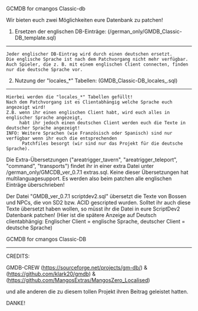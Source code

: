 GCMDB for cmangos Classic-db


Wir bieten euch zwei Möglichkeiten eure Datenbank zu patchen!

1. Ersetzen der englischen DB-Einträge: (/german_only/GMDB_Classic-DB_template.sql)
---------------------------------------
	Jeder englischer DB-Eintrag wird durch einen deutschen ersetzt.
	Die englische Sprache ist nach dem Patchvorgang nicht mehr verfügbar.
	Auch Spieler, die z. B. mit einem englischen Client connecten, finden nur die deutsche Sprache vor.
	

2. Nutzung der "locales_*" Tabellen: (GMDB_Classic-DB_locales_.sql)
------------------------------------------
	Hierbei werden die "locales_*" Tabellen gefüllt!
	Nach dem Patchvorgang ist es Clientabhängig welche Sprache euch angezeigt wird!
	Z.B. wenn ihr einen englischen Client habt, wird euch alles in englischer Sprache angezeigt, 
	     habt ihr jedoch einen deutschen Client werden euch die Texte in deutscher Sprache angezeigt!
	INFO: Weitere Sprachen (wie Französisch oder Spanisch) sind nur verfügbar wenn ihr euch die entsprechenden 
	      Patchfiles besorgt (wir sind nur das Projekt für die deutsche Sprache).



Die Extra-Übersetzungen ("areatrigger_tavern", "areatrigger_teleport", "command", "transports") findet ihr in einer 
extra Datei unter /german_only/GMCDB_ver_0.7.1 extras.sql. Keine dieser Übersetzungen hat multilanguagesupport. 
Es werden also beim patchen alle englischen Einträge überschrieben!

Der Datei "GMDB_ver_0.7.1 scriptdev2.sql" übersetzt die Texte von Bossen und NPCs, die von SD2 bzw. ACID gescripted wurden.
Solltet ihr auch diese Texte übersetzt haben wollen, so müsst ihr die Datei in eure ScriptDev2 Datenbank patchen!
(Hier ist die spätere Anzeige auf Deutsch clientabhängig: 
Englischer Client = englische Sprache, deutscher Client = deutsche Sprache)

GCMDB for cmangos Classic-DB

----

CREDITS:

GMDB-CREW (https://sourceforge.net/projects/gm-db/) & (https://github.com/klark20/gmdb) & (https://github.com/MangosExtras/MangosZero_Localised)

und alle anderen die zu diesem tollen Projekt ihren Beitrag geleistet hatten.

DANKE!
